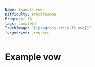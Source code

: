 ```yaml
---
Name: Example vow
Difficulty: Troublesome
Progress: 36
tags: complete
TrackImage: "[[progress-track-36.svg]]"
forgedkind: progress
---
```


# Example vow
